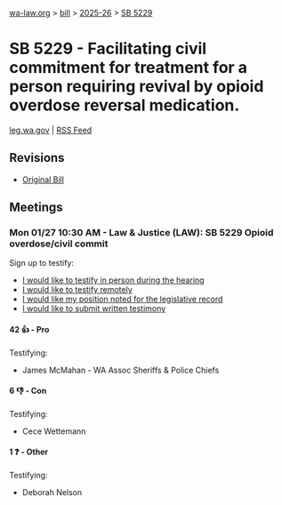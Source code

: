 [wa-law.org](/) > [bill](/bill/) > [2025-26](/bill/2025-26/) > [SB 5229](/bill/2025-26/sb/5229/)

# SB 5229 - Facilitating civil commitment for treatment for a person requiring revival by opioid overdose reversal medication.
[leg.wa.gov](https://app.leg.wa.gov/billsummary?BillNumber=5229&Year=2025&Initiative=false) | [RSS Feed](./rss.xml)

## Revisions
* [Original Bill](1/)

## Meetings
### Mon 01/27 10:30 AM - Law & Justice (LAW): SB 5229 Opioid overdose/civil commit
Sign up to testify:
* [I would like to testify in person during the hearing](https://app.leg.wa.gov/csi/Testifier/Add?chamber=House&mId=32528&aId=161852&caId=25021&tId=1)
* [I would like to testify remotely](https://app.leg.wa.gov/csi/Testifier/Add?chamber=House&mId=32528&aId=161852&caId=25021&tId=2)
* [I would like my position noted for the legislative record](https://app.leg.wa.gov/csi/Testifier/Add?chamber=House&mId=32528&aId=161852&caId=25021&tId=3)
* [I would like to submit written testimony](https://app.leg.wa.gov/csi/Testifier/Add?chamber=House&mId=32528&aId=161852&caId=25021&tId=4)

#### 42 👍 - Pro
Testifying:
* James McMahan - WA Assoc Sheriffs & Police Chiefs

#### 6 👎 - Con
Testifying:
* Cece Wettemann

#### 1 ❓ - Other
Testifying:
* Deborah Nelson
